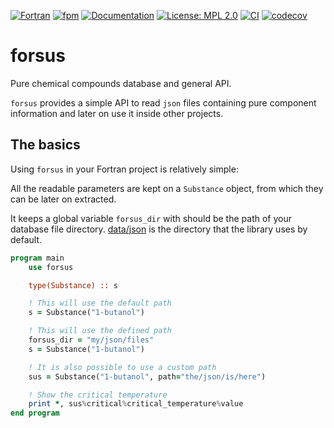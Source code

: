[![Fortran](https://img.shields.io/badge/Fortran-734f96?logo=fortran&style=flat)](https://fortran-lang.org)
[![fpm](https://img.shields.io/badge/fpm-Fortran_package_manager-734f96)](https://fpm.fortran-lang.org)
[![Documentation](https://img.shields.io/badge/ford-Documentation%20-blueviolet.svg)](https://ipqa-research.github.io/forsus/)
[![License: MPL 2.0](https://img.shields.io/badge/License-MPL_2.0-brightgreen.svg)](https://github.com/ipqa-research/forsus/blob/main/LICENSE)
[![CI](https://github.com/ipqa-research/forsus/actions/workflows/CI.yml/badge.svg)](https://github.com/ipqa-research/forsus/actions/workflows/CI.yml)
[![codecov](https://codecov.io/gh/ipqa-research/forsus/graph/badge.svg?token=yQGaGgmOzb)](https://codecov.io/gh/ipqa-research/forsus)

# forsus
Pure chemical compounds database and general API.

`forsus` provides a simple API to read `json` files containing pure component
information and later on use it inside other projects.

## The basics
Using `forsus` in your Fortran project is relatively simple:

All the readable parameters are kept on a `Substance` object, from which
they can be later on extracted.

It keeps a global variable `forsus_dir` with should be the path of your database
file directory. [data/json](data/json) is the directory that the library uses by
default.

```fortran
program main
    use forsus

    type(Substance) :: s

    ! This will use the default path
    s = Substance("1-butanol")

    ! This will use the defined path
    forsus_dir = "my/json/files"
    s = Substance("1-butanol")

    ! It is also possible to use a custom path
    sus = Substance("1-butanol", path="the/json/is/here")

    ! Show the critical temperature
    print *, sus%critical%critical_temperature%value
end program
```